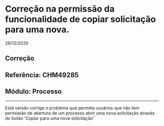 # Correção na permissão da funcionalidade de copiar solicitação para uma nova.
28/12/2020
## Correção
## Referência: CHM49285
## Módulo: Processo
***

Está versão corrige o problema que permitia usuários que não tem permissão de abertura de um processo abrir uma nova solicitação através do botão 'Copiar para uma nova solicitação'